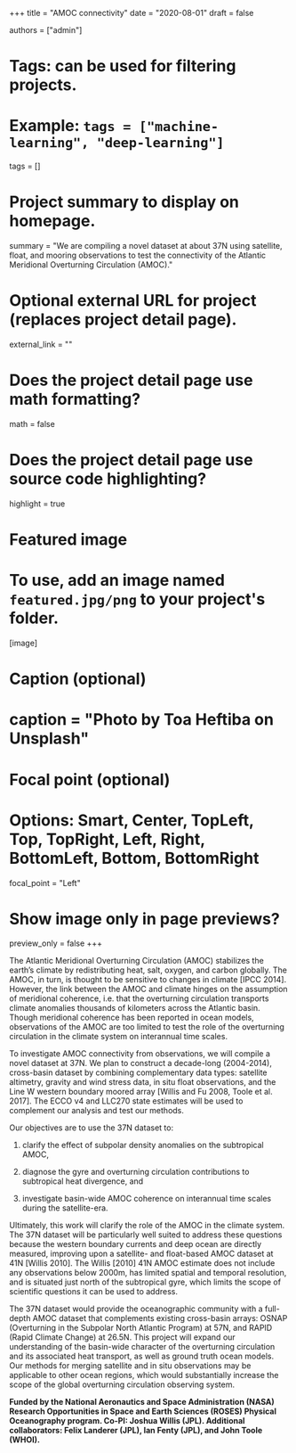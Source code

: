 
+++
title = "AMOC connectivity"
date = "2020-08-01"
draft = false

authors = ["admin"]

# Tags: can be used for filtering projects.
# Example: `tags = ["machine-learning", "deep-learning"]`
tags = []

# Project summary to display on homepage.
summary = "We are compiling a novel dataset at about 37N using satellite, float, and mooring observations to test the connectivity of the Atlantic Meridional Overturning Circulation (AMOC)."

# Optional external URL for project (replaces project detail page).
external_link = ""

# Does the project detail page use math formatting?
math = false

# Does the project detail page use source code highlighting?
highlight = true

# Featured image
# To use, add an image named `featured.jpg/png` to your project's folder. 
[image]
  # Caption (optional)
  # caption = "Photo by Toa Heftiba on Unsplash"

  # Focal point (optional)
  # Options: Smart, Center, TopLeft, Top, TopRight, Left, Right, BottomLeft, Bottom, BottomRight
  focal_point = "Left"

  # Show image only in page previews?
  preview_only = false
+++

The Atlantic Meridional Overturning Circulation (AMOC) stabilizes the earth’s climate by redistributing heat, salt, oxygen, and carbon globally. The AMOC, in turn, is thought to be sensitive to changes in climate [IPCC 2014]. However, the link between the AMOC and climate hinges on the assumption of meridional coherence, i.e. that the overturning circulation transports climate anomalies thousands of kilometers across the Atlantic basin. Though meridional coherence has been reported in ocean models, observations of the AMOC are too limited to test the role of the overturning circulation in the climate system on interannual time scales.

To investigate AMOC connectivity from observations, we will compile a novel dataset at 37N. We plan to construct a decade-long (2004-2014), cross-basin dataset by combining complementary data types: satellite altimetry, gravity and wind stress data, in situ float observations, and the Line W western boundary moored array [Willis and Fu 2008, Toole et al. 2017]. The ECCO v4 and LLC270 state estimates will be used to complement our analysis and test our methods.

Our objectives are to use the 37N dataset to: 

1. clarify the effect of subpolar density anomalies on the subtropical AMOC,

2. diagnose the gyre and overturning circulation contributions to subtropical heat divergence, and

3. investigate basin-wide AMOC coherence on interannual time scales during the satellite-era.

Ultimately, this work will clarify the role of the AMOC in the climate system. The 37N dataset will be particularly well suited to address these questions because the western boundary currents and deep ocean are directly measured, improving upon a satellite- and float-based AMOC dataset at 41N [Willis 2010].  The Willis [2010] 41N AMOC estimate does not include any observations below 2000m, has limited spatial and temporal resolution, and is situated just north of the subtropical gyre, which limits the scope of scientific questions it can be used to address.

The 37N dataset would provide the oceanographic community with a full-depth AMOC dataset that complements existing cross-basin arrays: OSNAP (Overturning in the Subpolar North Atlantic Program) at 57N, and  RAPID (Rapid Climate Change) at  26.5N. This project will expand our understanding of the basin-wide character of the overturning circulation and its associated heat transport, as well as ground truth ocean models. Our methods for merging satellite and in situ observations may be applicable to other ocean regions, which would substantially increase the scope of the global overturning circulation observing system.

**Funded by the National Aeronautics and Space Administration (NASA) Research Opportunities in Space and Earth Sciences (ROSES) Physical Oceanography program.
Co-PI: Joshua Willis (JPL). Additional collaborators: Felix Landerer (JPL), Ian Fenty (JPL), and John Toole (WHOI).**
